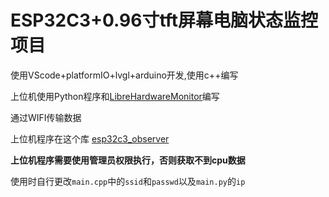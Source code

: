 # ESP32C3+0.96寸tft屏幕电脑状态监控项目

使用VScode+platformIO+lvgl+arduino开发,使用c++编写

上位机使用Python程序和[LibreHardwareMonitor](https://github.com/LibreHardwareMonitor/LibreHardwareMonitor)编写

通过WIFI传输数据

上位机程序在这个库 [esp32c3_observer](https://github.com/imshixin/esp32c3_observer)

**上位机程序需要使用管理员权限执行，否则获取不到cpu数据**

使用时自行更改`main.cpp`中的`ssid`和`passwd`以及`main.py`的`ip`
